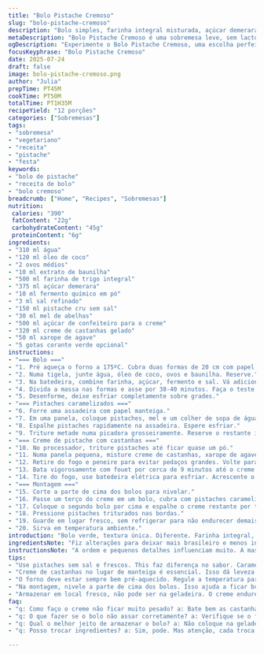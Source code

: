 ```yaml
---
title: "Bolo Pistache Cremoso"
slug: "bolo-pistache-cremoso"
description: "Bolo simples, farinha integral misturada, açúcar demerara, óleo de coco no lugar do vegetal. Pistaches caramelizados com mel ao invés de água e açúcar batido. Manteiga substituída por creme de castanhas para untar. Creme ao invés de usar ovos, creme de castanhas em aquecimento para a mistura. Bolo montado com bastante recheio e pistache triturado nas laterais. Forno médio 175ºC para não queimar. Tempo total uma hora e 25 minutos. Doze porções. Sobremesa vegetariana, sem lactose, toque brasileiro no doce."
metaDescription: "Bolo Pistache Cremoso é uma sobremesa leve, sem lactose, ideal para festas e reuniões familiares. Saborosa e diferente."
ogDescription: "Experimente o Bolo Pistache Cremoso, uma escolha perfeita para sobremesas, leve e com um toque especial brasileiro."
focusKeyphrase: "Bolo Pistache Cremoso"
date: 2025-07-24
draft: false
image: bolo-pistache-cremoso.png
author: "Julia"
prepTime: PT45M
cookTime: PT50M
totalTime: PT1H35M
recipeYield: "12 porções"
categories: ["Sobremesas"]
tags:
- "sobremesa"
- "vegetariano"
- "receita"
- "pistache"
- "festa"
keywords:
- "bolo de pistache"
- "receita de bolo"
- "bolo cremoso"
breadcrumb: ["Home", "Recipes", "Sobremesas"]
nutrition: 
 calories: "390"
 fatContent: "22g"
 carbohydrateContent: "45g"
 proteinContent: "6g"
ingredients:
- "310 ml água"
- "120 ml óleo de coco"
- "2 ovos médios"
- "10 ml extrato de baunilha"
- "500 ml farinha de trigo integral"
- "375 ml açúcar demerara"
- "10 ml fermento químico em pó"
- "3 ml sal refinado"
- "150 ml pistache cru sem sal"
- "30 ml mel de abelhas"
- "500 ml açúcar de confeiteiro para o creme"
- "320 ml creme de castanhas gelado"
- "50 ml xarope de agave"
- "5 gotas corante verde opcional"
instructions:
- "=== Bolo ==="
- "1. Pré aqueça o forno a 175ºC. Cubra duas formas de 20 cm com papel manteiga e unte com o creme de castanhas."
- "2. Numa tigela, junte água, óleo de coco, ovos e baunilha. Reserve."
- "3. Na batedeira, combine farinha, açúcar, fermento e sal. Vá adicionando os líquidos devagar, misturando só até homogeneizar."
- "4. Divida a massa nas formas e asse por 38-40 minutos. Faça o teste do palito. Tire do forno e deixe esfriar nas formas por 15 minutos."
- "5. Desenforme, deixe esfriar completamente sobre grades."
- "=== Pistaches caramelizados ==="
- "6. Forre uma assadeira com papel manteiga."
- "7. Em uma panela, coloque pistaches, mel e um colher de sopa de água. Aqueça em fogo médio, mexa sempre até o mel caramelizar levemente e envolver as nuts."
- "8. Espalhe pistaches rapidamente na assadeira. Espere esfriar."
- "9. Triture metade numa picadora grosseiramente. Reserve o restante inteiro."
- "=== Creme de pistache com castanhas ==="
- "10. No processador, triture pistaches até ficar quase um pó."
- "11. Numa panela pequena, misture creme de castanhas, xarope de agave, corante caso use, e pistache triturado. Aqueça gentilmente mexendo até quase ferver."
- "12. Retire do fogo e peneire para evitar pedaços grandes. Volte para fogo baixo e incorpore o açúcar de confeiteiro com um batedor manual."
- "13. Bata vigorosamente com fouet por cerca de 9 minutos até o creme engrossar, adquirir textura tipo fita."
- "14. Tire do fogo, use batedeira elétrica para esfriar. Acrescente o resto do creme gelado, pedaços pequenos de cada vez, até textura cremosa e doce no ponto."
- "=== Montagem ==="
- "15. Corte a parte de cima dos bolos para nivelar."
- "16. Passe um terço do creme em um bolo, cubra com pistaches caramelizados inteiros."
- "17. Coloque o segundo bolo por cima e espalhe o creme restante por todo lado, inclusive laterais."
- "18. Pressione pistaches triturados nas bordas."
- "19. Guarde em lugar fresco, sem refrigerar para não endurecer demais."
- "20. Sirva em temperatura ambiente."
introduction: "Bolo verde, textura única. Diferente. Farinha integral, açúcar demerara pra algo mais rústico, menos doce seus ouros graus. Óleo de coco no lugar do óleo comum do Brasil, não chega a surpreender demais mas deixa um aroma. Troca do xarope de milho por agave, brasileira leveza na doçura. Pistache pralinado com mel para aquela crocância e toque artesanal que parece feito na feira ou numa padoca chique. Creme de castanhas ao invés de manteiga, sem lactose, mais leve. Usei um toque de corante verde natural, mas é opcional. Tudo misturado com simplicidade, muita vontade de fazer algo diferente, razoavelmente fácil. Não enrola. Assa e bate rápido, o creme leva um pouco mais por conta da técnica do banho-maria e batedeira. Resultado, massa úmida, creme encorpado, pistache pra dar graça e textura. Dá trabalho mas compensa. Final brasileiro, nem frio de geladeira, só lugar fresco mesmo. Serve doze pessoas, ótimo pra festa ou domingo diferente na casa de família. Tipo de sobremesa pra se brincar com a mistura de ingredientes e a montagem final. Consegue ser clássico e moderno. Leve, grosso, texturizado. Se procura bolo fácil, não é, tem técnica, tem tempo, mas entrega o que promete."
ingredientsNote: "Fiz alterações para deixar mais brasileiro e menos industrializado. Troquei a farinha branca por integral, que dá cor e sabor rústico. O açúcar refinado foi o açúcar demerara, que mantém o adocicado sem aquele gosto químico. Para a gordura, usei óleo de coco, ingrediente bem usado nas regiões quentes do Brasil, e combina com a proposta de sobremesa sem lactose. Nos pistaches, atenção para usar sem sal e frescos, ainda que brasileiros importem de várias regiões. Mel no lugar do açúcar para a caramelização dá sabor mais natural e aroma suave. No creme, troquei a manteiga pela castanha de caju ou castanha do Pará (chamada de 'castanha brasileira'), batida até virar creme, trocando a gordura tradicional pela versão vegetal - isso evita lactose e traz liga diferente na textura. Também mudei o xarope de milho pelo agave, ingrediente suave e mais acessível no Brasil. O corante verde talvez fique mais natural se usar corante à base de clorofila ou espinafre em pó, mas deixei de opção. No final, quanto mais frescos os ingredientes, melhor. Vale investir em pistache de boa qualidade, castanhas frescas sem oléo rançoso, e adoçar só o necessário."
instructionsNote: "A ordem e pequenos detalhes influenciam muito. A massa não deve ser batida demais para não endurecer o bolo. Misture os líquidos primeiro, depois os secos, sempre aos poucos. Massa homogênea mas leve. No forno, 38-40 minutos para assar por igual. Deixe esfriar para não quebrar. Pistaches caramelizados com mel: aqueça devagar, fique mexendo até o mel envolver as nuts, desligue rápido, espalhe para esfriar e endurecer. Triture metade e deixe a outra metade inteira para textura na montagem. Creme: triture as castanhas e pistaches juntos, mas separe o creme para o banho-maria em fogo baixo. Incorpore açúcar de confeiteiro peneirado para evitar grumos. Bata contínuo com fouet até formar fita, depois use batedeira para esfriar e dar cremosidade. Adicione o creme gelado por partes para textura suave e não pesada. Na montagem, nivele os bolos e recheie generosamente. Pistaches inteiros dão gracejo. Creme por fora ajuda a fixar pedaços de pistache triturados nas laterais. Para conservar, não refrigere, senão o creme endurece demais e perde textura, melhor local úmido e fresco. Sirva depois de descansado 1 - 2 horas em temperatura ambiente. Misture textura e sabor."
tips:
- "Use pistaches sem sal e frescos. This faz diferença no sabor. Caramelize devagar com mel. Não deixe queimar. Espalhe rápido na assadeira antes de esfriar. Triture uma parte e reserve outra inteira."
- "Creme de castanhas no lugar de manteiga é essencial. Isso dá leveza e elimina lactose. Triture bem as castanhas primeiro. Misture com xarope de agave. Peneire para evitar grumos. Aqueça no banho-maria até dar o ponto."
- "O forno deve estar sempre bem pré-aquecido. Regule a temperatura para 175ºC. Isso evita que o bolo fique cru por dentro ou queime por fora. Faça o teste do palito antes de tirar. Espere esfriar antes de desenformar."
- "Na montagem, nivele a parte de cima dos bolos. Isso ajuda a ficar bonito. Recheie generosamente com o creme. Se usar pistaches inteiros, dá uma textura e crocância extra. Pressione os triturados nas bordas com cuidado."
- "Armazenar em local fresco, não pode ser na geladeira. O creme endurece muito e perde o ponto. Prefira um lugar seco e arejado. No verão, fique atento a temperaturas altas. Sirva em temperatura ambiente para melhor sabor."
faq:
- "q: Como faço o creme não ficar muito pesado? a: Bate bem as castanhas e mistura aos poucos. Incorpore o açúcar peneirado com calma. O ponto é importante, porque um creme leve é mais agradável."
- "q: O que fazer se o bolo não assar corretamente? a: Verifique se o forno está na temperatura certa. Às vezes forno não funciona bem. Espera um pouco mais. Ou diminui a temperatura. Deixando mais tempo pode resolver o problema."
- "q: Qual o melhor jeito de armazenar o bolo? a: Não coloque na geladeira. Isso pode estragar a textura do creme. Um lugar fresco é melhor. Vapor fica mais difícil. Caso muito quente, use recipiente seco e arejado."
- "q: Posso trocar ingredientes? a: Sim, pode. Mas atenção, cada troca muda o resultado final. Experimente com aveia, ou trocar o pistache por castanhas. Certas alterações alteram o sabor e textura, mas vale experimentar."

---
```

